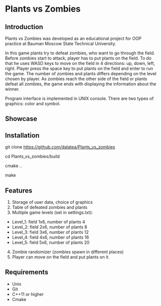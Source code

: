 # Plants vs Zombies
## Introduction
Plants vs Zombies was developed as an educational project for OOP practice at Bauman Moscow State Technical University.

In this game plants try to defeat zombies, who want to go through the field. Before zombies start to attack, player has to put plants on the field. To do that he uses WASD keys to move on the field in 4 directions: up, down, left, right. Player press the space key to put plants on the field and enter to run the game. The number of zombies and plants differs depending on the level chosen by player. As zombies reach the other side of the field or plants defeat all zombies, the game ends with displaying the information about the winner.

Program interface is implemented in UNIX console. There are two types of graphics: color and symbol.

## Showcase


## Installation

git clone https://github.com/dalatea/Plants_vs_zombies

cd Plants_vs_zombies/build

cmake ..

make

## Features

1. Storage of user data, choice of graphics
2. Table of defeated zombies and plants
3. Multiple game levels (set in settings.txt):
* Level_1: field 1x6, number of plants 4
* Level_2: field 2x6, number of plants 8
* Level_3: field 3x6, number of plants 12
* Level_4: field 4x6, number of plants 16
* Level_5: field 5x6, number of plants 20
4. Zombie randomizer (zombies spawn in different places)
5. Player can move on the field and put plants on it.
## Requirements
* Unix
* Git
* C++11 or higher
* Cmake
